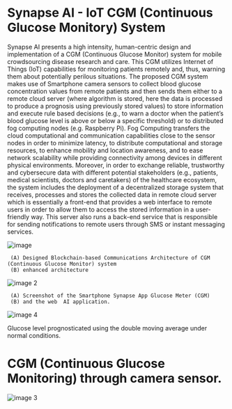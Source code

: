 # Synapse AI - IoT CGM (Continuous Glucose Monitory) System

Synapse AI presents a high intensity, human-centric design and implementation of a CGM (Continuous Glucose Monitor) system for mobile crowdsourcing disease research and care. This CGM utilizes Internet of Things (IoT) capabilities for monitoring patients remotely and, thus, warning them about potentially perilous situations. The proposed CGM system makes use of Smartphone camera sensors to collect blood glucose concentration values from remote patients and then sends them either to a remote cloud server (where algorithm is stored, here the data is processed to produce a prognosis using previously stored values) to store information and execute rule based decisions (e.g., to warn a doctor when the patient’s blood glucose level is above or below a specific threshold) or to distributed fog computing nodes (e.g. Raspberry Pi). Fog Computing transfers the cloud computational and communication capabilities close to the sensor nodes in order to minimize latency, to distribute computational and storage resources, to enhance mobility and location awareness, and to ease network scalability while providing connectivity among devices in different physical environments. Moreover, in order to exchange reliable, trustworthy and cybersecure data with different potential stakeholders (e.g., patients, medical scientists, doctors and caretakers) of the healthcare ecosystem, the system includes the deployment of a decentralized storage system that receives, processes and stores the collected data in remote cloud server which is essentially a front-end that provides a web interface to remote users in order to allow them to access the stored information in a user-friendly way. This server also runs a back-end service that is responsible for sending notifications to remote users through SMS or instant messaging services.

![image](https://user-images.githubusercontent.com/67471222/156786527-f8d614cf-7859-4ebc-a93e-4742f4502990.png)

     (A) Designed Blockchain-based Communications Architecture of CGM (Continuous Glucose Monitor) system 
     (B) enhanced architecture
   
![image 2](https://user-images.githubusercontent.com/67471222/156787563-f91ede58-ca40-474a-b94e-4bcee8426cbc.png)

     (A) Screenshot of the Smartphone Synapse App Glucose Meter (CGM)
     (B) and the web  AI application.

![image 4](https://user-images.githubusercontent.com/67471222/156787734-42b14ad9-04a6-45f7-a470-4eabf6ab080e.png)

Glucose level prognosticated using the double moving average under normal conditions. 

# CGM (Continuous Glucose Monitoring) through camera sensor.   

![image 3](https://user-images.githubusercontent.com/67471222/156787752-b40cfc79-bc04-4a19-9b1d-4f9d085651f9.png)

    
